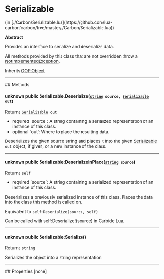 <link href="../../style.css" rel="stylesheet" type="text/css"/>
<h1 class="class-title">Serializable</h1>
<span class="file-link">(in [./Carbon/Serializable.lua](https://github.com/lua-carbon/carbon/tree/master/./Carbon/Serializable.lua))</span><br/>

**Abstract**

Provides an interface to serialize and deserialize data.

All methods provided by this class that are not overridden throw a <a href="Classes/NotImplementedException">NotImplementedException</a>.

<span class="bold">Inherits <a href="Classes/OOP.Object">OOP.Object</a></span>

<hr />
## Methods
<h4 class="method-name"><span class="doc-unknown">unknown</span> <span class="doc-visibility doc-public">public</span> Serializable.Deserialize(<code><a href="Types#string">string</a> source, <a href="Classes/Serializable">Serializable</a> out</code>)</h4>
<p class="method-returns bold">Returns <code><a href="Classes/Serializable">Serializable</a> out</code></p>
<ul class="doc-arg-list">
<li><span class="doc-arg-level doc-required">required</span>  `source`: A string containing a serialized representation of an instance of this class.</li>
<li><span class="doc-arg-level doc-optional">optional</span>  `out`: Where to place the resulting data.</li>
</ul>

Deserializes the given source string and places it into the given <a href="Classes/Serializable">Serializable</a> <code>out</code> object, if given, or a new instance of the class.
<hr/>
<h4 class="method-name"><span class="doc-unknown">unknown</span> <span class="doc-visibility doc-public">public</span> Serializable:DeserializeInPlace(<code><a href="Types#string">string</a> source</code>)</h4>
<p class="method-returns bold">Returns <code>self</code></p>
<ul class="doc-arg-list">
<li><span class="doc-arg-level doc-required">required</span>  `source`: A string containing a serialized representation of an instance of this class.</li>
</ul>

Deserializes a previously serialized instance of this class.
Places the data into the class this method is called on.

Equivalent to
<code class="lua hljs">self:Deserialize(source, self)
</code>

Can be called with self:Deserialize!(source) in Carbide Lua.
<hr/>
<h4 class="method-name"><span class="doc-unknown">unknown</span> <span class="doc-visibility doc-public">public</span> Serializable:Serialize()</h4>
<p class="method-returns bold">Returns <code>string</code></p>
<ul class="doc-arg-list">

</ul>

Serializes the object into a string representation.

<hr />
## Properties
[none]